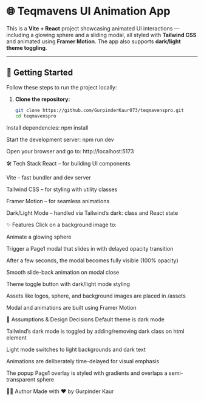 # 🌐 Teqmavens UI Animation App

This is a **Vite + React** project showcasing animated UI interactions — including a glowing sphere and a sliding modal, all styled with **Tailwind CSS** and animated using **Framer Motion**. The app also supports **dark/light theme toggling**.

---

## 🚀 Getting Started

Follow these steps to run the project locally:

1. **Clone the repository:**

   ```bash
   git clone https://github.com/GurpinderKaur073/teqmavenspro.git
   cd teqmavenspro
Install dependencies:
npm install

Start the development server:
npm run dev

Open your browser and go to:
http://localhost:5173

🛠 Tech Stack
React – for building UI components

Vite – fast bundler and dev server

Tailwind CSS – for styling with utility classes

Framer Motion – for seamless animations

Dark/Light Mode – handled via Tailwind’s dark: class and React state

✨ Features
Click on a background image to:

Animate a glowing sphere

Trigger a Page1 modal that slides in with delayed opacity transition

After a few seconds, the modal becomes fully visible (100% opacity)

Smooth slide-back animation on modal close

Theme toggle button with dark/light mode styling

Assets like logos, sphere, and background images are placed in /assets

Modal and animations are built using Framer Motion

📌 Assumptions & Design Decisions
Default theme is dark mode

Tailwind’s dark mode is toggled by adding/removing dark class on html element

Light mode switches to light backgrounds and dark text

Animations are deliberately time-delayed for visual emphasis

The popup Page1 overlay is styled with gradients and overlaps a semi-transparent sphere

🧑‍💻 Author
Made with ❤️ by Gurpinder Kaur

